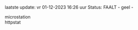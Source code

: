 laatste update: 
vr 01-12-2023 16:26   uur 
Status: FAALT - geel - 
<div class="service Y">microstation</div><div class="service Y">httpstat</div>